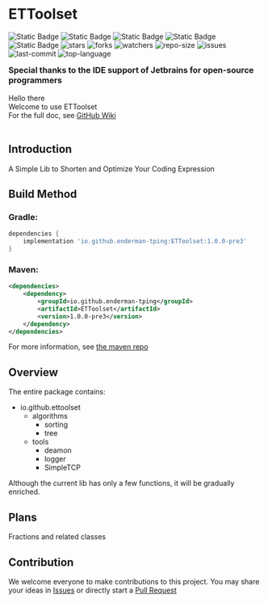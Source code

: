 # ETToolset
![Static Badge](https://img.shields.io/badge/ET-Toolset-blue)
![Static Badge](https://img.shields.io/badge/Java-17%2B-lightgreen)
![Static Badge](https://img.shields.io/badge/repo-maven_central-blue)
![Static Badge](https://img.shields.io/badge/Gradle-available-blue)
![Static Badge](https://img.shields.io/badge/build-passing-green)
   <img alt="stars" src="https://img.shields.io/github/stars/Enderman-TPing/ETToolset" />
   <img alt="forks" src="https://img.shields.io/github/forks/Enderman-TPing/ETToolset" />
   <img alt="watchers" src="https://img.shields.io/github/watchers/Enderman-TPing/ETToolset" />
   <img alt="repo-size" src="https://img.shields.io/github/repo-size/Enderman-TPing/ETToolset" />
   <img alt="issues" src="https://img.shields.io/github/issues-closed/Enderman-TPing/ETToolset?color=green" />
   <img alt="last-commit" src="https://img.shields.io/github/last-commit/Enderman-TPing/ETToolset" />
   <img alt="top-language" src="https://img.shields.io/github/languages/top/Enderman-TPing/ETToolset" >

**<font size=3>Special thanks to the IDE support of Jetbrains for open-source programmers</font>**<br/><br/>
Hello there<br/>
Welcome to use ETToolset<br/>
For the full doc, see [GitHub Wiki](https://github.com/Enderman-TPing/ETToolset/wiki)<br/><br/>
## Introduction
 A Simple Lib to Shorten and Optimize Your Coding Expression  
## Build Method
### Gradle:
```Groovy
dependencies {
    implementation 'io.github.enderman-tping:ETToolset:1.0.0-pre3'
}
```

### Maven:
```XML
<dependencies>
    <dependency>
        <groupId>io.github.enderman-tping</groupId>
        <artifactId>ETToolset</artifactId>
        <version>1.0.0-pre3</version>
    </dependency>
</dependencies>
```
For more information, see [the maven repo](https://central.sonatype.com/artifact/io.github.enderman-tping/ETToolset/1.0.0-pre2)
## Overview
The entire package contains:
* io.github.ettoolset
    * algorithms
        * sorting
        * tree
    * tools
        * deamon
        * logger
        * SimpleTCP
      
        
Although the current lib has only a few functions, it will be gradually enriched.
## Plans
Fractions and related classes
## Contribution
We welcome everyone to make contributions to this project. You may share your ideas in [Issues](https://github.com/Enderman-TPing/ETToolset/issues) or directly start a [Pull Request](https://github.com/Enderman-TPing/ETToolset/pulls)



